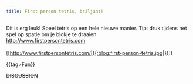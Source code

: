 ```yaml
---
title: First person tetris, briljant!
---
```

Dit is erg leuk! Speel tetris op een hele nieuwe manier. 
Tip: druk tijdens het spel op spatie om je blokje te draaien.
\
http://www.firstpersontetris.com  
\
[[http://www.firstpersontetris.com/|{{:blog:first-person-tetris.jpg|}}]]

{{tag>Fun}}


~~DISCUSSION~~
